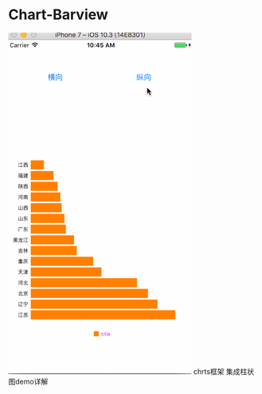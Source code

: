 # Chart-Barview

![Alt text](https://github.com/lee727n/Chart-Barview/raw/master/Screenshots/new.gif)
chrts框架 集成柱状图demo详解
